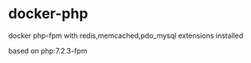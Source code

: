 # docker-php

docker php-fpm with redis,memcached,pdo_mysql extensions installed

based on php:7.2.3-fpm
